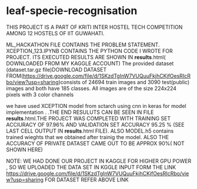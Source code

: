 # leaf-specie-recognisation
THIS PROJECT IS A PART OF KRITI INTER HOSTEL TECH COMPETITION AMONG 12 HOSTELS OF IIT GUWAHATI.



ML_HACKATHON FILE CONTAINS THE PROBLEM STATEMENT.
XCEPTION_123.IPYNB CONTAINS THE PYTHON CODE I WROTE FOR PROJECT.
ITS EXECUTED RESULTS ARE SHOWN IN  __results__.html( DOWNLOADED FROM MY KAGGLE ACCOUNT)
The provided dataset (dataset.tar.gz file)DOWNLOAD DATASET FROM(https://drive.google.com/file/d/1SKzdTgInW7VUQuuFkjhCKjfOesRIcRbo/view?usp=sharing)consists of 24694 train images
and 3090 test(public) images and both have 185 classes. All images are
of the size 224x224 pixels with 3 color channels

we have used XCEPTION model from sctarch using cnn in keras for model implementation .
.THE END RESULUTS CAN BE SEEN IN FILE __results__.html.THE PROJECT WAS COMPLETED WITH TRAINING SET ACCIURACY OF 97.96% AND VALIDATION SET ACCURACY 95.25 % (SEE LAST CELL OUTPUT IN __results__.html FILE). ALSO MODEL.h5 contains trained wieghts that we obtained after trainig the model.
ALSO THE ACCURACY OF PRIVATE DATASET CAME OUT TO BE APPROX 90%( NOT SHOWN HERE)


NOTE: WE HAD DONE OUR PROJECT IN KAGGLE FOR HIGHER GPU POWER , SO WE UPLOADED THE DATA SET IN KGGLE INPUT FORM THE LINK https://drive.google.com/file/d/1SKzdTgInW7VUQuuFkjhCKjfOesRIcRbo/view?usp=sharing
FOR DATASET REFER ABOVE LINK
